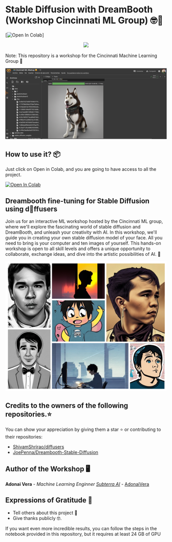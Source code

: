 # Stable Diffusion with DreamBooth (Workshop Cincinnati ML Group) 🤓🚀
[![Open In Colab](https://github.com/AdonaiVera/Dreambooth_StableDiffusion_workshop/blob/main/Cincinnati_ML_Meetup_%F0%9F%A4%97.ipynb)]

<p align="center">
  <img src="https://readme-typing-svg.herokuapp.com/?lines=Welcome+Cincipy+Community!;Bienvenidos!;Accueillir!;欢迎!&font=Fira%20Code&center=true&width=380&height=50">
</p>

Note: This repository is a workshop for the Cincinnati Machine Learning Group 📄

![image](https://github.com/AdonaiVera/Dreambooth_StableDiffusion_workshop/blob/main/img/Screenshot%202023-05-17%20at%2011.56.20%20PM.png)

## How to use it? 📦
Just click on Open in Colab, and you are going to have access to all the project.

[![Open In Colab](https://colab.research.google.com/assets/colab-badge.svg)](https://github.com/AdonaiVera/Dreambooth_StableDiffusion_workshop/blob/main/Cincinnati_ML_Meetup_%F0%9F%A4%97.ipynb)

## Dreambooth fine-tuning for Stable Diffusion using d🧨ffusers
Join us for an interactive ML workshop hosted by the Cincinnati ML group, where we'll explore the fascinating world of stable diffusion and DreamBooth, and unleash your creativity with AI. In this workshop, we'll guide you in creating your own stable diffusion model of your face. All you need to bring is your computer and ten images of yourself. This hands-on workshop is open to all skill levels and offers a unique opportunity to collaborate, exchange ideas, and dive into the artistic possibilities of AI. 🤖

![image](https://github.com/AdonaiVera/Dreambooth_StableDiffusion_workshop/blob/main/img/person.png)


## Credits to the owners of the following repositories.⭐
You can show your appreciation by giving them a star ⭐ or contributing to their repositories:
*   [ShivamShrirao/diffusers](https://github.com/ShivamShrirao/diffusers/tree/main/examples/dreambooth) 
*   [JoePenna/Dreambooth-Stable-Diffusion](https://github.com/JoePenna/Dreambooth-Stable-Diffusion)

## Author of the Workshop 🖥
**Adonai Vera** - *Machine Learning Enginner [Subterra AI](https://www.subterra.ai/)* - [AdonaiVera](https://github.com/AdonaiVera)

## Expressions of Gratitude 🎁
* Tell others about this project 📢
* Give thanks publicly 🤓.



If you want even more incredible results, you can follow the steps in the notebook provided in this repository, but it requires at least 24 GB of GPU
